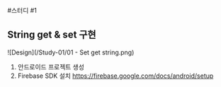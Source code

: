 #스터디 #1
## String get & set 구현

![Design](/Study-01/01 - Set get string.png)


1. 안드로이드 프로젝트 생성
2. Firebase SDK 설치
   https://firebase.google.com/docs/android/setup
   
